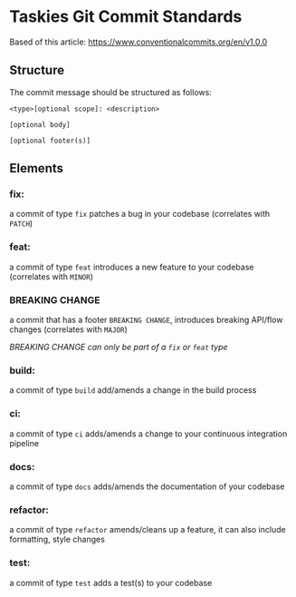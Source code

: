 # Taskies Git Commit Standards

Based of this article: https://www.conventionalcommits.org/en/v1.0.0

## Structure
The commit message should be structured as follows:

```
<type>[optional scope]: <description>

[optional body]

[optional footer(s)]
```

## Elements

### fix:
a commit of type `fix` patches a bug in your codebase (correlates with `PATCH`)

### feat:
a commit of type `feat` introduces a new feature to your codebase (correlates with `MINOR`)

### BREAKING CHANGE
a commit that has a footer `BREAKING CHANGE`, introduces breaking API/flow changes (correlates with `MAJOR`)

_BREAKING CHANGE can only be part of a `fix` or `feat` type_

### build:
a commit of type `build` add/amends a change in the build process

### ci:
a commit of type `ci` adds/amends a change to your continuous integration pipeline

### docs:
a commit of type `docs` adds/amends the documentation of your codebase

### refactor:
a commit of type `refactor` amends/cleans up a feature, it can also include formatting, style changes

### test:
a commit of type `test` adds a test(s) to your codebase

